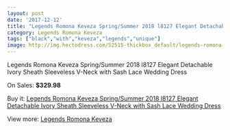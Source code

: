 ```yaml
---
layout: post
date: '2017-12-12'
title: "Legends Romona Keveza Spring/Summer 2018 l8127 Elegant Detachable Ivory Sheath Sleeveless V-Neck with Sash Lace Wedding Dress"
category: Legends Romona Keveza
tags: ["black","with","keveza","legends","unique"]
image: http://img.hectodress.com/52515-thickbox_default/legends-romona-keveza-spring-summer-2018-l8127-elegant-detachable-ivory-sheath-sleeveless-v-neck-with-sash-lace-wedding-dress.jpg
---
```

Legends Romona Keveza Spring/Summer 2018 l8127 Elegant Detachable Ivory Sheath Sleeveless V-Neck with Sash Lace Wedding Dress

On Sales: **$329.98**
<a href="https://www.hectodress.com/legends-romona-keveza/16530-legends-romona-keveza-spring-summer-2018-l8127-elegant-detachable-ivory-sheath-sleeveless-v-neck-with-sash-lace-wedding-dress.html"><amp-img layout="responsive" width="600" height="600" src="//img.hectodress.com/52515-thickbox_default/legends-romona-keveza-spring-summer-2018-l8127-elegant-detachable-ivory-sheath-sleeveless-v-neck-with-sash-lace-wedding-dress.jpg" alt="Legends Romona Keveza Spring/Summer 2018 l8127 Elegant Detachable Ivory Sheath Sleeveless V-Neck with Sash Lace Wedding Dress 0" /></a>
<a href="https://www.hectodress.com/legends-romona-keveza/16530-legends-romona-keveza-spring-summer-2018-l8127-elegant-detachable-ivory-sheath-sleeveless-v-neck-with-sash-lace-wedding-dress.html"><amp-img layout="responsive" width="600" height="600" src="//img.hectodress.com/52516-thickbox_default/legends-romona-keveza-spring-summer-2018-l8127-elegant-detachable-ivory-sheath-sleeveless-v-neck-with-sash-lace-wedding-dress.jpg" alt="Legends Romona Keveza Spring/Summer 2018 l8127 Elegant Detachable Ivory Sheath Sleeveless V-Neck with Sash Lace Wedding Dress 1" /></a>

Buy it: [Legends Romona Keveza Spring/Summer 2018 l8127 Elegant Detachable Ivory Sheath Sleeveless V-Neck with Sash Lace Wedding Dress](https://www.hectodress.com/legends-romona-keveza/16530-legends-romona-keveza-spring-summer-2018-l8127-elegant-detachable-ivory-sheath-sleeveless-v-neck-with-sash-lace-wedding-dress.html "Legends Romona Keveza Spring/Summer 2018 l8127 Elegant Detachable Ivory Sheath Sleeveless V-Neck with Sash Lace Wedding Dress")

View more: [Legends Romona Keveza](https://www.hectodress.com/327-legends-romona-keveza "Legends Romona Keveza")